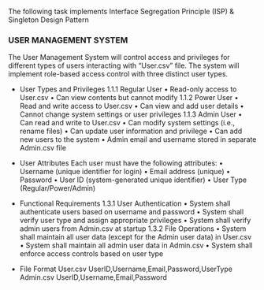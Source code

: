 The following task implements Interface Segregation Principle (ISP) & Singleton Design Pattern
### USER MANAGEMENT SYSTEM
The User Management System will control access and privileges for different types of users
interacting with “User.csv” file. The system will implement role-based access control with
three distinct user types.

- User Types and Privileges
1.1.1 Regular User
• Read-only access to User.csv
• Can view contents but cannot modify
1.1.2 Power User
• Read and write access to User.csv
• Can view and add user details
• Cannot change system settings or user privileges
1.1.3 Admin User
• Can read and write to User.csv
• Can modify system settings (i.e., rename files)
• Can update user information and privilege
• Can add new users to the system
• Admin email and username stored in separate Admin.csv file

- User Attributes
Each user must have the following attributes:
• Username (unique identifier for login)
• Email address (unique)
• Password
• User ID (system-generated unique identifier)
• User Type (Regular/Power/Admin)

- Functional Requirements
1.3.1 User Authentication
• System shall authenticate users based on username and password
• System shall verify user type and assign appropriate privileges
• System shall verify admin users from Admin.csv at startup
1.3.2 File Operations
• System shall maintain all user data (except for the Admin user data) in User.csv
• System shall maintain all admin user data in Admin.csv
• System shall enforce access controls based on user type

- File Format
User.csv
UserID,Username,Email,Password,UserType
Admin.csv
UserID,Username,Email,Password